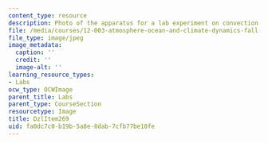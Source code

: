 ```yaml
---
content_type: resource
description: Photo of the apparatus for a lab experiment on convection.
file: /media/courses/12-003-atmosphere-ocean-and-climate-dynamics-fall-2008/fa0dc7c0b19b5a8e8dab7cfb77be10fe_DzlItem269.jpg
file_type: image/jpeg
image_metadata:
  caption: ''
  credit: ''
  image-alt: ''
learning_resource_types:
- Labs
ocw_type: OCWImage
parent_title: Labs
parent_type: CourseSection
resourcetype: Image
title: DzlItem269
uid: fa0dc7c0-b19b-5a8e-8dab-7cfb77be10fe
---
```

